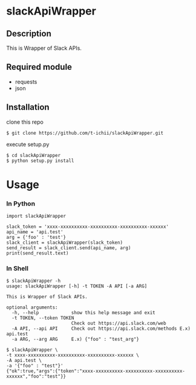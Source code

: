 # slackApiWrapper

## Description

This is Wrapper of Slack APIs.

## Required module

* requests
* json

## Installation

clone this repo

```
$ git clone https://github.com/t-ichii/slackApiWrapper.git
```

execute setup.py

```
$ cd slackApiWrapper
$ python setup.py install
```

# Usage

### In Python

```
import slackApiWrapper

slack_token = 'xxxx-xxxxxxxxxx-xxxxxxxxxx-xxxxxxxxxx-xxxxxx'
api_name = 'api.test'
arg = {'foo' : 'test'}
slack_client = slackApiWrapper(slack_token)
send_result = slack_client.send(api_name, arg)
print(send_result.text)
```


### In Shell

```
$ slackApiWrapper -h
usage: slackApiWrapper [-h] -t TOKEN -A API [-a ARG]

This is Wrapper of Slack APIs.

optional arguments:
  -h, --help            show this help message and exit
  -t TOKEN, --token TOKEN
                        Check out https://api.slack.com/web
  -A API, --api API     Check out https://api.slack.com/methods E.x) api.test
  -a ARG, --arg ARG     E.x) {"foo" : "test_arg"}
  
$ slackApiWrapper \
-t xxxx-xxxxxxxxxx-xxxxxxxxxx-xxxxxxxxxx-xxxxxx \
-A api.test \
-a '{"foo" : "test"}'
{"ok":true,"args":{"token":"xxxx-xxxxxxxxxx-xxxxxxxxxx-xxxxxxxxxx-xxxxxx","foo":"test"}}
```